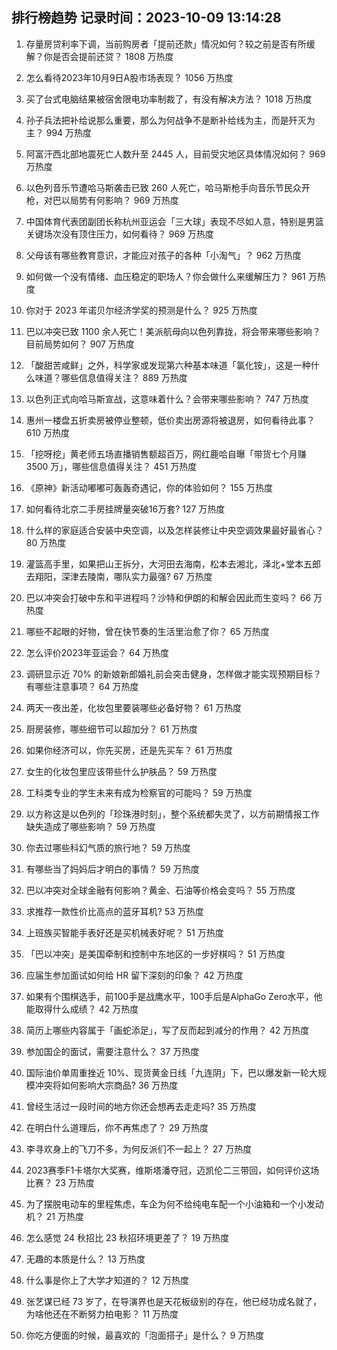
## 排行榜趋势 记录时间：2023-10-09 13:14:28
  
  1. 存量房贷利率下调，当前购房者「提前还款」情况如何？较之前是否有所缓解？你是否会提前还贷？ 1808 万热度
    
  2. 怎么看待2023年10月9日A股市场表现？ 1056 万热度
    
  3. 买了台式电脑结果被宿舍限电功率制裁了，有没有解决方法？ 1018 万热度
    
  4. 孙子兵法把补给说那么重要，那么为何战争不是断补给线为主，而是歼灭为主？ 994 万热度
    
  5. 阿富汗西北部地震死亡人数升至 2445 人，目前受灾地区具体情况如何？ 969 万热度
    
  6. 以色列音乐节遭哈马斯袭击已致 260 人死亡，哈马斯枪手向音乐节民众开枪，对巴以局势有何影响？ 969 万热度
    
  7. 中国体育代表团副团长称杭州亚运会「三大球」表现不尽如人意，特别是男篮关键场次没有顶住压力，如何看待？ 969 万热度
    
  8. 父母该有哪些教育意识，才能应对孩子的各种「小淘气」？ 962 万热度
    
  9. 如何做一个没有情绪、血压稳定的职场人？你会做什么来缓解压力？ 961 万热度
    
  10. 你对于 2023 年诺贝尔经济学奖的预测是什么？ 925 万热度
    
  11. 巴以冲突已致 1100 余人死亡！美派航母向以色列靠拢，将会带来哪些影响？目前局势如何？ 907 万热度
    
  12. 「酸甜苦咸鲜」之外，科学家或发现第六种基本味道「氯化铵」，这是一种什么味道？哪些信息值得关注？ 889 万热度
    
  13. 以色列正式向哈马斯宣战，这意味着什么？会带来哪些影响？ 747 万热度
    
  14. 惠州一楼盘五折卖房被停业整顿，低价卖出房源将被退房，如何看待此事？ 610 万热度
    
  15. 「挖呀挖」黄老师五场直播销售额超百万，网红鹿哈自曝「带货七个月赚 3500 万」，哪些信息值得关注？ 451 万热度
    
  16. 《原神》新活动嘟嘟可轰轰奇遇记，你的体验如何？ 155 万热度
    
  17. 如何看待北京二手房挂牌量突破16万套? 127 万热度
    
  18. 什么样的家庭适合安装中央空调，以及怎样装修让中央空调效果最好最省心？ 80 万热度
    
  19. 灌篮高手里，如果把山王拆分，大河田去海南，松本去湘北，泽北+堂本五郎去翔阳，深津去陵南，哪队实力最强? 67 万热度
    
  20. 巴以冲突会打破中东和平进程吗？沙特和伊朗的和解会因此而生变吗？ 66 万热度
    
  21. 哪些不起眼的好物，曾在快节奏的生活里治愈了你？ 65 万热度
    
  22. 怎么评价2023年亚运会？ 64 万热度
    
  23. 调研显示近 70% 的新娘新郎婚礼前会突击健身，怎样做才能实现预期目标？有哪些注意事项？ 64 万热度
    
  24. 两天一夜出差，化妆包里要装哪些必备好物？ 61 万热度
    
  25. 厨房装修，哪些细节可以超加分？ 61 万热度
    
  26. 如果你经济可以，你先买房，还是先买车？ 61 万热度
    
  27. 女生的化妆包里应该带些什么护肤品？ 59 万热度
    
  28. 工科类专业的学生未来有成为检察官的可能吗？ 59 万热度
    
  29. 以方称这是以色列的「珍珠港时刻」，整个系统都失灵了，以方前期情报工作缺失造成了哪些影响？ 59 万热度
    
  30. 你去过哪些科幻气质的旅行地？ 59 万热度
    
  31. 有哪些当了妈妈后才明白的事情？ 59 万热度
    
  32. 巴以冲突对全球金融有何影响？黄金、石油等价格会变吗？ 55 万热度
    
  33. 求推荐一款性价比高点的蓝牙耳机? 53 万热度
    
  34. 上班族买智能手表好还是买机械表好呢？ 51 万热度
    
  35. 「巴以冲突」是美国牵制和控制中东地区的一步好棋吗？ 51 万热度
    
  36. 应届生参加面试如何给 HR 留下深刻的印象？ 42 万热度
    
  37. 如果有个围棋选手，前100手是战鹰水平，100手后是AlphaGo Zero水平，他能取得什么成绩？ 42 万热度
    
  38. 简历上哪些内容属于「画蛇添足」，写了反而起到减分的作用？ 42 万热度
    
  39. 参加国企的面试，需要注意什么？ 37 万热度
    
  40. 国际油价单周重挫近 10%、现货黄金日线「九连阴」下，巴以爆发新一轮大规模冲突将如何影响大宗商品? 36 万热度
    
  41. 曾经生活过一段时间的地方你还会想再去走走吗? 35 万热度
    
  42. 在明白什么道理后，你不再焦虑了？ 29 万热度
    
  43. 李寻欢身上的飞刀不多，为何反派们不一起上？ 27 万热度
    
  44. 2023赛季F1卡塔尔大奖赛，维斯塔潘夺冠，迈凯伦二三带回，如何评价这场比赛？ 23 万热度
    
  45. 为了摆脱电动车的里程焦虑，车企为何不给纯电车配一个小油箱和一个小发动机？ 21 万热度
    
  46. 怎么感觉 24 秋招比 23 秋招环境更差了？ 19 万热度
    
  47. 无趣的本质是什么？ 13 万热度
    
  48. 什么事是你上了大学才知道的？ 12 万热度
    
  49. 张艺谋已经 73 岁了，在导演界也是天花板级别的存在，他已经功成名就了，为啥他还在不断努力拍电影？ 11 万热度
    
  50. 你吃方便面的时候，最喜欢的「泡面搭子」是什么？ 9 万热度
    